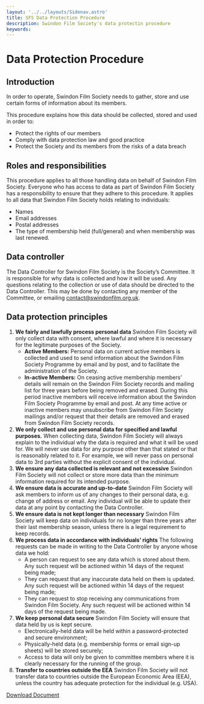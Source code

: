 ```yaml
---
layout: '../../layouts/Sidenav.astro'
title: SFS Data Protection Procedure
description: Swindon Film Society's data protectin procedure
keywords:
---
```


# Data Protection Procedure

## Introduction

In order to operate, Swindon Film Society needs to gather, store and use certain forms of
information about its members.

This procedure explains how this data should be collected, stored and used in order to:

* Protect the rights of our members
* Comply with data protection law and good practice
* Protect the Society and its members from the risks of a data breach

## Roles and responsibilities
This procedure ​applies to all those handling data on behalf of Swindon Film Society.
Everyone who has access to data as part of Swindon Film Society has a responsibility to
ensure that they adhere to this procedure.
It applies to all data that Swindon Film Society holds relating to individuals:

* Names
* Email addresses
* Postal addresses
* The type of membership held (full/general) and when membership was last
renewed.

## Data controller

The Data Controller for Swindon Film Society is the Society’s Committee. It is responsible
for why data is collected and how it will be used. Any questions relating to the collection or
use of data should be directed to the Data Controller. This may be done by contacting any
member of the Committee, or emailing contact@swindonfilm.org.uk.

## Data protection principles

1. __We fairly and lawfully process personal data__
Swindon Film Society will only collect data with consent, where lawful and where it is
necessary for the legitimate purposes of the Society.
    * __Active Members:__
Personal data on current active members is collected and used to send information about
the Swindon Film Society Programme by email and by post, and to facilitate the
administration of the Society.
    * __In-active Members:__
On ceasing active membership members’ details will remain on the Swindon Film Society
records and mailing list for three years before being removed and erased. During
this period inactive members will receive information about the Swindon Film
Society Programme by email and post.
At any time active or inactive members may unsubscribe from Swindon Film Society mailings
and/or request that their details are removed and erased from Swindon Film Society
records.
2. __We only collect and use personal data for specified and lawful purposes.__
When collecting data, Swindon Film Society will always explain to the individual why the
data is required and what it will be used for. We will never use data for any purpose other
than that stated or that is reasonably related to it. For example, we will never pass on
personal data to 3rd
 parties without the explicit consent of the individual.
3. __We ensure any data collected is relevant and not excessive__
Swindon Film Society will not collect or store more data than the minimum information
required for its intended purpose.
4. __We ensure data is accurate and up-to-date__
Swindon Film Society will ask members to inform us of any changes to their personal data,
e.g. change of address or email. Any individual will be able to update their data at any point
by contacting the Data Controller.
5. __We ensure data is not kept longer than necessary__
Swindon Film Society will keep data on individuals for no longer than three years after their
last membership season, unless there is a legal requirement to keep records.
6. __We process data in accordance with individuals’ rights__
The following requests can be made in writing to the Data Controller by anyone whose data
we hold:
    * A person can request to see any data which is stored about them. Any such request
    will be actioned within 14 days of the request being made;
    * They can request that any inaccurate data held on them is updated. Any such
    request will be actioned within 14 days of the request being made;
    * They can request to stop receiving any communications from Swindon Film Society.
    Any such request will be actioned within 14 days of the request being made.
7. __We keep personal data secure__
Swindon Film Society will ensure that data held by us is kept secure.
    * Electronically-held data will be held within a password-protected and secure
    environment;
    * Physically-held data (e.g. membership forms or email sign-up sheets) will be stored
    securely;
    * Access to data will only be given to committee members where it is clearly necessary
    for the running of the group.
8. __Transfer to countries outside the EEA__
Swindon Film Society will not transfer data to countries outside the European Economic
Area (EEA), unless the country has adequate protection for the individual (e.g. USA).

[Download Document](/documents/SFSDataProtectionProcedure.pdf)